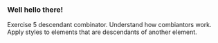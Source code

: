 ### Well hello there!

Exercise 5 descendant combinator. Understand how combiantors work. Apply styles to elements that are descendants of another element.